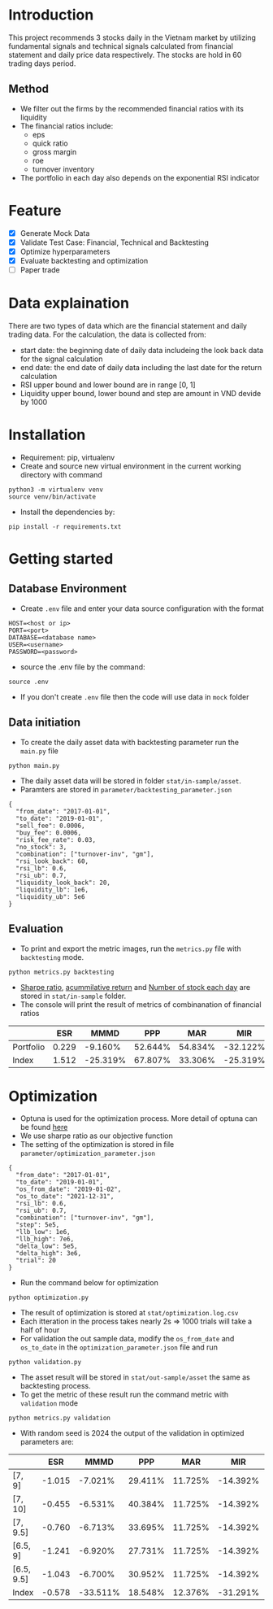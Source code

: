 # Introduction
This project recommends 3 stocks daily in the Vietnam market by utilizing fundamental signals and technical signals calculated from financial statement and daily price data respectively. The stocks are hold in 60 trading days period.
## Method
- We filter out the firms by the recommended financial ratios with its liquidity
- The financial ratios include:
  - eps
  - quick ratio
  - gross margin
  - roe
  - turnover inventory
- The portfolio in each day also depends on the exponential RSI indicator

# Feature
- [x] Generate Mock Data
- [x] Validate Test Case: Financial, Technical and Backtesting
- [x] Optimize hyperparameters
- [x] Evaluate backtesting and optimization
- [ ] Paper trade

# Data explaination
There are two types of data which are the financial statement and daily trading data. For the calculation, the data is collected from:
- start date: the beginning date of daily data includeing the look back data for the signal calculation
- end date: the end date of daily data including the last date for the return calculation
- RSI upper bound and lower bound are in range [0, 1]
- Liquidity upper bound, lower bound and step are amount in VND devide by 1000
# Installation
- Requirement: pip, virtualenv
- Create and source new virtual environment in the current working directory with command
```
python3 -m virtualenv venv
source venv/bin/activate
```
- Install the dependencies by:
```
pip install -r requirements.txt
```
# Getting started
## Database Environment
- Create ```.env``` file and enter your data source configuration with the format
```
HOST=<host or ip>
PORT=<port>
DATABASE=<database name>
USER=<username>
PASSWORD=<password>
```
- source the .env file by the command:
```
source .env
```
- If you don't create ```.env``` file then the code will use data in ```mock``` folder
## Data initiation
- To create the daily asset data with backtesting parameter run the ```main.py``` file
```
python main.py
```
- The daily asset data will be stored in folder ```stat/in-sample/asset```. 
- Paramters are stored in ```parameter/backtesting_parameter.json```
```
{
  "from_date": "2017-01-01",
  "to_date": "2019-01-01",
  "sell_fee": 0.0006,
  "buy_fee": 0.0006,
  "risk_fee_rate": 0.03,
  "no_stock": 3,
  "combination": ["turnover-inv", "gm"],
  "rsi_look_back": 60,
  "rsi_lb": 0.6,
  "rsi_ub": 0.7,
  "liquidity_look_back": 20,
  "liquidity_lb": 1e6,
  "liquidity_ub": 5e6
}
```
## Evaluation
- To print and export the metric images, run the ```metrics.py``` file with ```backtesting``` mode.
```
python metrics.py backtesting
```
- [Sharpe ratio](stat/in-sample/sharpe/combine.png), [acummilative return](stat/in-sample/ar/combine.png) and [Number of stock each day](stat/in-sample/no-stocks/combine.png) are stored in ```stat/in-sample``` folder.
- The console will print the result of metrics of combinanation of financial ratios
  
<center>

|           | ESR   | MMMD     | PPP     | MAR     | MIR      | MER    | EMR    |
|-----------|-------|----------|---------|---------|----------|--------|--------|
| Portfolio | 0.229 | -9.160%  | 52.644% | 54.834% | -32.122% | 2.157% | 0.597% |
| Index     | 1.512 | -25.319% | 67.807% | 33.306% | -25.319% | 4.281% | 1.305% |

</center>

# Optimization
- Optuna is used for the optimization process. More detail of optuna can be found [here](https://optuna.org/)
- We use sharpe ratio as our objective function
- The setting of the optimization is stored in file ```parameter/optimization_parameter.json```
```
{
  "from_date": "2017-01-01",
  "to_date": "2019-01-01",
  "os_from_date": "2019-01-02",
  "os_to_date": "2021-12-31",
  "rsi_lb": 0.6,
  "rsi_ub": 0.7,
  "combination": ["turnover-inv", "gm"],
  "step": 5e5,
  "llb_low": 1e6,
  "llb_high": 7e6,
  "delta_low": 5e5,
  "delta_high": 3e6,
  "trial": 20
}
```
- Run the command below for optimization
```
python optimization.py
```
- The result of optimization is stored at ```stat/optimization.log.csv```
- Each itteration in the process takes nearly 2s => 1000 trials will take a half of hour
- For validation the out sample data, modify the ```os_from_date``` and ```os_to_date``` in the ```optimization_parameter.json``` file and run 
```
python validation.py
```
-  The asset result will be stored in ```stat/out-sample/asset``` the same as backtesting process.
- To get the metric of these result run the command metric with ```validation``` mode
```
python metrics.py validation
```
- With random seed is 2024 the output of the validation in optimized parameters are:

<center>
  
|           | ESR    | MMMD     | PPP     | MAR     | MIR      | MER     | EMR     |
|-----------|--------|----------|---------|---------|----------|---------|---------|
| [7, 9]    | -1.015 | -7.021%  | 29.411% | 11.725% | -14.392% | -1.870% | -1.182% |
| [7, 10]   | -0.455 | -6.531%  | 40.384% | 11.725% | -14.392% | -0.425% | -0.571% |
| [7, 9.5]  | -0.760 | -6.713%  | 33.695% | 11.725% | -14.392% | -1.256% | -0.893% |
| [6.5, 9]  | -1.241 | -6.920%  | 27.731% | 11.725% | -14.392% | -2.193% | -0.973% |
| [6.5, 9.5]| -1.043 | -6.700%  | 30.952% | 11.725% | -14.392% | -1.726% | -0.774% |
| Index     | -0.578 | -33.511% | 18.548% | 12.376% | -31.291% | -1.580% | -0.385% |
<center>